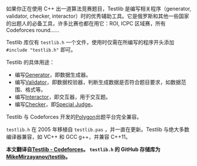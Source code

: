 如果你正在使用 C++ 出一道算法竞赛题目，Testlib 是编写相关程序（generator, validator, checker, interactor）时的优秀辅助工具。它是俄罗斯和其他一些国家的出题人的必备工具，许多比赛也都在用它：ROI, ICPC 区域赛，所有 Codeforces round……

Testlib 库仅有 `testlib.h` 一个文件，使用时仅需在所编写的程序开头添加 `#include "testlib.h"` 即可。

Testlib 的具体用途：

-   编写[Generator](./generator.md)，即数据生成器。
-   编写[Validator](./validator.md)，即数据校验器，判断生成数据是否符合题目要求，如数据范围、格式等。
-   编写[Interactor](./interactor.md)，即交互器，用于交互题。
-   编写[Checker](./checker.md)，即[Special Judge](/intro/spj/)。

Testlib 与 Codeforces 开发的[Polygon](https://polygon.codeforces.com/)出题平台完全兼容。

 `testlib.h` 在 2005 年移植自 `testlib.pas` ，并一直在更新。Testlib 与绝大多数编译器兼容，如 VC++ 和 GCC g++，并兼容 C++11。

**本文翻译自[Testlib - Codeforces](https://codeforces.com/testlib)。 `testlib.h` 的 GitHub 存储库为[MikeMirzayanov/testlib](https://github.com/MikeMirzayanov/testlib)。**
